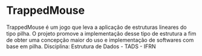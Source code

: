 # TrappedMouse
TrappedMouse é um jogo que leva a aplicação de estruturas lineares do tipo pilha. O projeto promove a implementação desse tipo de estrutura a fim de obter uma concepção maior do uso e implementação de softwares com base em pilha. Disciplina: Estrutura de Dados - TADS - IFRN
